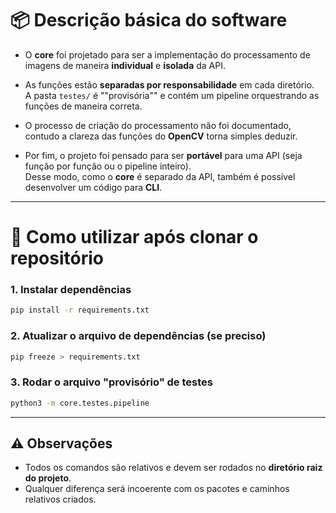 # 📦 Descrição básica do software

- O **core** foi projetado para ser a implementação do processamento de imagens de maneira **individual** e **isolada** da API.  

- As funções estão **separadas por responsabilidade** em cada diretório.  
  A pasta `testes/` é ""provisória"" e contém um pipeline orquestrando as funções de maneira correta.  

- O processo de criação do processamento não foi documentado, contudo a clareza das funções do **OpenCV** torna simples deduzir.  

- Por fim, o projeto foi pensado para ser **portável** para uma API (seja função por função ou o pipeline inteiro).  
  Desse modo, como o **core** é separado da API, também é possível desenvolver um código para **CLI**.  

---

# 🚀 Como utilizar após clonar o repositório

### 1. Instalar dependências
```bash
pip install -r requirements.txt
```

### 2. Atualizar o arquivo de dependências (se preciso)
```bash
pip freeze > requirements.txt
```

### 3. Rodar o arquivo "provisório" de testes
```bash
python3 -m core.testes.pipeline
```

---

## ⚠️ Observações
- Todos os comandos são relativos e devem ser rodados no **diretório raiz do projeto**.  
- Qualquer diferença será incoerente com os pacotes e caminhos relativos criados.  
